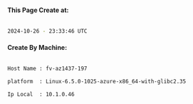 
   
#### This Page Create at:

```bash

2024-10-26 - 23:33:46 UTC

```

#### Create By Machine:

```bash

Host Name : fv-az1437-197

platform  : Linux-6.5.0-1025-azure-x86_64-with-glibc2.35

Ip Local  : 10.1.0.46

```

